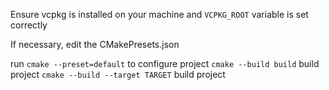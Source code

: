Ensure vcpkg is installed on your machine and `VCPKG_ROOT` variable is set correctly

If necessary, edit the CMakePresets.json

run `cmake --preset=default` to configure project
`cmake --build build` build project
`cmake --build --target TARGET` build project